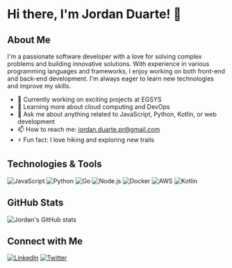 # Hi there, I'm Jordan Duarte! 👋

## About Me

I'm a passionate software developer with a love for solving complex problems and building innovative solutions. With experience in various programming languages and frameworks, I enjoy working on both front-end and back-end development. I'm always eager to learn new technologies and improve my skills.

- 🔭 Currently working on exciting projects at EGSYS
- 🌱 Learning more about cloud computing and DevOps
- 💬 Ask me about anything related to JavaScript, Python, Kotlin, or web development
- 📫 How to reach me: [jordan.duarte.pr@gmail.com](mailto:jordan.duarte.pr@gmail.com)
- ⚡ Fun fact: I love hiking and exploring new trails

## Technologies & Tools

![JavaScript](https://img.shields.io/badge/JavaScript-323330?style=for-the-badge&logo=javascript&logoColor=F7DF1E)
![Python](https://img.shields.io/badge/Python-3776AB?style=for-the-badge&logo=python&logoColor=white)
![Go](https://img.shields.io/badge/Go-2070F0?style=for-the-badge&logo=go&logoColor=white)
![Node.js](https://img.shields.io/badge/Node.js-339933?style=for-the-badge&logo=nodedotjs&logoColor=white)
![Docker](https://img.shields.io/badge/Docker-2496ED?style=for-the-badge&logo=docker&logoColor=white)
![AWS](https://img.shields.io/badge/AWS-232F3E?style=for-the-badge&logo=amazonaws&logoColor=white)
![Kotlin](https://img.shields.io/badge/Kotlin-A020F0?style=for-the-badge&logo=kotlin&logoColor=white)

## GitHub Stats

![Jordan's GitHub stats](https://github-readme-stats.vercel.app/api?username=jordanfduarte-egsys&show_icons=true&theme=radical)

## Connect with Me

[![LinkedIn](https://img.shields.io/badge/LinkedIn-0077B5?style=for-the-badge&logo=linkedin&logoColor=white)](https://www.linkedin.com/in/jordan-duarte-83791374)
[![Twitter](https://img.shields.io/badge/Twitter-1DA1F2?style=for-the-badge&logo=twitter&logoColor=white)](https://twitter.com/jordan_duarte)
